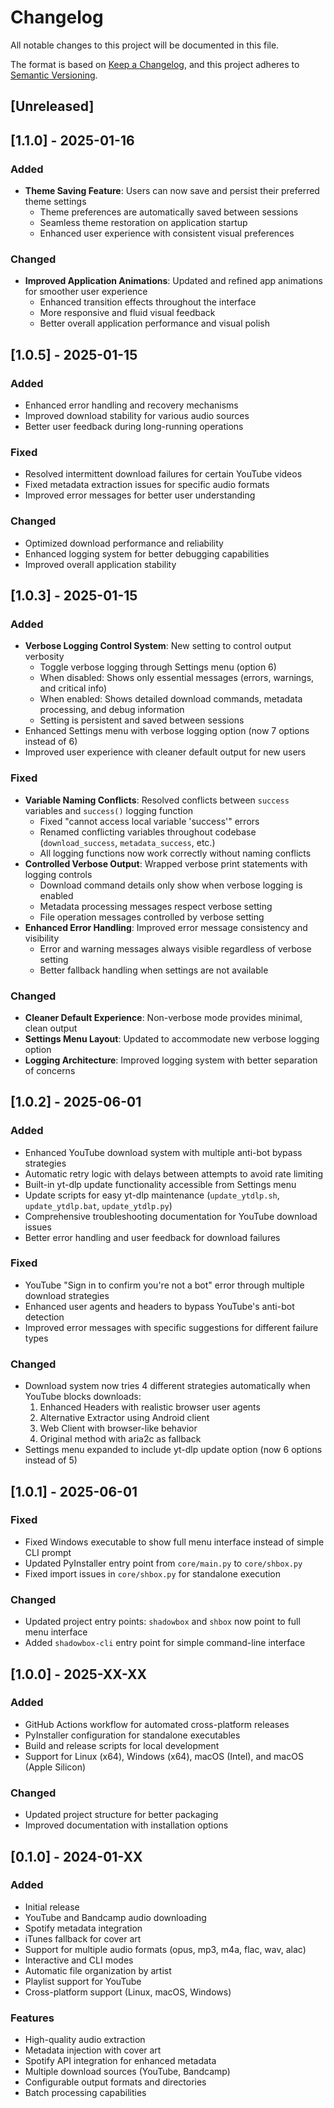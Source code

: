 # Changelog

All notable changes to this project will be documented in this file.

The format is based on [Keep a Changelog](https://keepachangelog.com/en/1.0.0/),
and this project adheres to [Semantic Versioning](https://semver.org/spec/v2.0.0.html).

## [Unreleased]

## [1.1.0] - 2025-01-16

### Added
- **Theme Saving Feature**: Users can now save and persist their preferred theme settings
  - Theme preferences are automatically saved between sessions
  - Seamless theme restoration on application startup
  - Enhanced user experience with consistent visual preferences

### Changed
- **Improved Application Animations**: Updated and refined app animations for smoother user experience
  - Enhanced transition effects throughout the interface
  - More responsive and fluid visual feedback
  - Better overall application performance and visual polish

## [1.0.5] - 2025-01-15

### Added
- Enhanced error handling and recovery mechanisms
- Improved download stability for various audio sources
- Better user feedback during long-running operations

### Fixed
- Resolved intermittent download failures for certain YouTube videos
- Fixed metadata extraction issues for specific audio formats
- Improved error messages for better user understanding

### Changed
- Optimized download performance and reliability
- Enhanced logging system for better debugging capabilities
- Improved overall application stability

## [1.0.3] - 2025-01-15

### Added
- **Verbose Logging Control System**: New setting to control output verbosity
  - Toggle verbose logging through Settings menu (option 6)
  - When disabled: Shows only essential messages (errors, warnings, and critical info)
  - When enabled: Shows detailed download commands, metadata processing, and debug information
  - Setting is persistent and saved between sessions
- Enhanced Settings menu with verbose logging option (now 7 options instead of 6)
- Improved user experience with cleaner default output for new users

### Fixed
- **Variable Naming Conflicts**: Resolved conflicts between `success` variables and `success()` logging function
  - Fixed "cannot access local variable 'success'" errors
  - Renamed conflicting variables throughout codebase (`download_success`, `metadata_success`, etc.)
  - All logging functions now work correctly without naming conflicts
- **Controlled Verbose Output**: Wrapped verbose print statements with logging controls
  - Download command details only show when verbose logging is enabled
  - Metadata processing messages respect verbose setting
  - File operation messages controlled by verbose setting
- **Enhanced Error Handling**: Improved error message consistency and visibility
  - Error and warning messages always visible regardless of verbose setting
  - Better fallback handling when settings are not available

### Changed
- **Cleaner Default Experience**: Non-verbose mode provides minimal, clean output
- **Settings Menu Layout**: Updated to accommodate new verbose logging option
- **Logging Architecture**: Improved logging system with better separation of concerns

## [1.0.2] - 2025-06-01

### Added
- Enhanced YouTube download system with multiple anti-bot bypass strategies
- Automatic retry logic with delays between attempts to avoid rate limiting
- Built-in yt-dlp update functionality accessible from Settings menu
- Update scripts for easy yt-dlp maintenance (`update_ytdlp.sh`, `update_ytdlp.bat`, `update_ytdlp.py`)
- Comprehensive troubleshooting documentation for YouTube download issues
- Better error handling and user feedback for download failures

### Fixed
- YouTube "Sign in to confirm you're not a bot" error through multiple download strategies
- Enhanced user agents and headers to bypass YouTube's anti-bot detection
- Improved error messages with specific suggestions for different failure types

### Changed
- Download system now tries 4 different strategies automatically when YouTube blocks downloads:
  1. Enhanced Headers with realistic browser user agents
  2. Alternative Extractor using Android client
  3. Web Client with browser-like behavior  
  4. Original method with aria2c as fallback
- Settings menu expanded to include yt-dlp update option (now 6 options instead of 5)

## [1.0.1] - 2025-06-01

### Fixed
- Fixed Windows executable to show full menu interface instead of simple CLI prompt
- Updated PyInstaller entry point from `core/main.py` to `core/shbox.py`
- Fixed import issues in `core/shbox.py` for standalone execution

### Changed
- Updated project entry points: `shadowbox` and `shbox` now point to full menu interface
- Added `shadowbox-cli` entry point for simple command-line interface

## [1.0.0] - 2025-XX-XX

### Added
- GitHub Actions workflow for automated cross-platform releases
- PyInstaller configuration for standalone executables
- Build and release scripts for local development
- Support for Linux (x64), Windows (x64), macOS (Intel), and macOS (Apple Silicon)

### Changed
- Updated project structure for better packaging
- Improved documentation with installation options

## [0.1.0] - 2024-01-XX

### Added
- Initial release
- YouTube and Bandcamp audio downloading
- Spotify metadata integration
- iTunes fallback for cover art
- Support for multiple audio formats (opus, mp3, m4a, flac, wav, alac)
- Interactive and CLI modes
- Automatic file organization by artist
- Playlist support for YouTube
- Cross-platform support (Linux, macOS, Windows)

### Features
- High-quality audio extraction
- Metadata injection with cover art
- Spotify API integration for enhanced metadata
- Multiple download sources (YouTube, Bandcamp)
- Configurable output formats and directories
- Batch processing capabilities